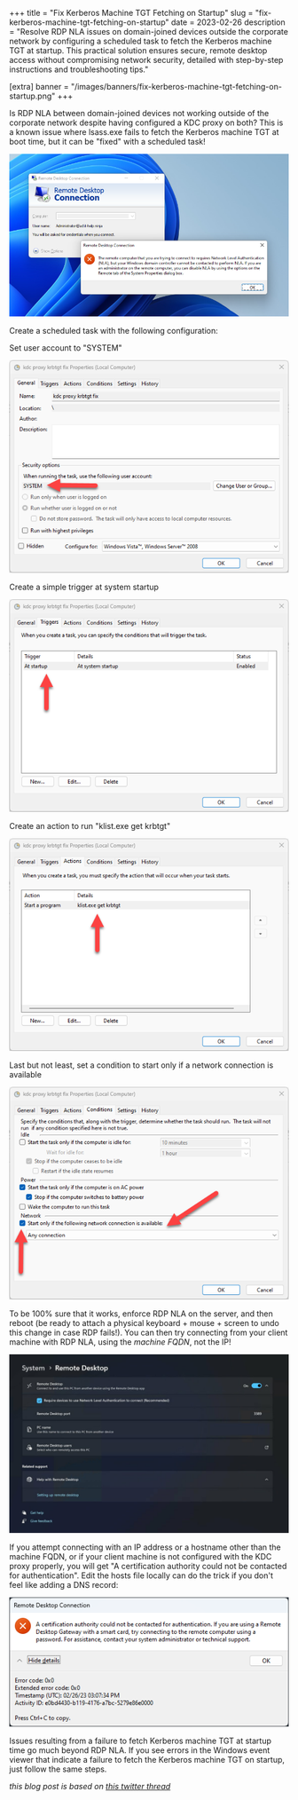 +++
title = "Fix Kerberos Machine TGT Fetching on Startup"
slug = "fix-kerberos-machine-tgt-fetching-on-startup"
date = 2023-02-26
description = "Resolve RDP NLA issues on domain-joined devices outside the corporate network by configuring a scheduled task to fetch the Kerberos machine TGT at startup. This practical solution ensures secure, remote desktop access without compromising network security, detailed with step-by-step instructions and troubleshooting tips."

[extra]
banner = "/images/banners/fix-kerberos-machine-tgt-fetching-on-startup.png"
+++

Is RDP NLA between domain-joined devices not working outside of the corporate network despite having configured a KDC proxy on both? This is a known issue where lsass.exe fails to fetch the Kerberos machine TGT at boot time, but it can be "fixed" with a scheduled task!

![RDP NLA Failure with broken Kerberos machine TGT](/images/posts/rdp-nla-failure-kerberos-machine-tgt.png)

Create a scheduled task with the following configuration:

Set user account to "SYSTEM"

![krbtgt scheduled task - general](/images/posts/krbtgt-scheduled-task-general.png)

Create a simple trigger at system startup

![krbtgt scheduled task - general](/images/posts/krbtgt-scheduled-task-triggers.png)

Create an action to run "klist.exe get krbtgt"

![krbtgt scheduled task - general](/images/posts/krbtgt-scheduled-task-actions.png)

Last but not least, set a condition to start only if a network connection is available

![krbtgt scheduled task - general](/images/posts/krbtgt-scheduled-task-conditions.png)

To be 100% sure that it works, enforce RDP NLA on the server, and then reboot (be ready to attach a physical keyboard + mouse + screen to undo this change in case RDP fails!). You can then try connecting from your client machine with RDP NLA, using the *machine FQDN*, not the IP!

![RDP NLA Required Server Side Setting](/images/posts/rdp-nla-required-server-side-setting.png)

If you attempt connecting with an IP address or a hostname other than the machine FQDN, or if your client machine is not configured with the KDC proxy properly, you will get "A certification authority could not be contacted for authentication". Edit the hosts file locally can do the trick if you don't feel like adding a DNS record:

![RDP NLA Failure IP Address Not FQDN](/images/posts/rdp-nla-failure-ip-address-not-fqdn.png)

Issues resulting from a failure to fetch Kerberos machine TGT at startup time go much beyond RDP NLA. If you see errors in the Windows event viewer that indicate a failure to fetch the Kerberos machine TGT on startup, just follow the same steps.

*this blog post is based on [this twitter thread](https://twitter.com/awakecoding/status/1629857517353201668)*
